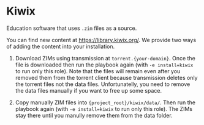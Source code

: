 # Kiwix

Education software that uses `.zim` files as a source.

You can find new content at https://library.kiwix.org/. We provide two ways of 
adding the content into your installation.

1. Download ZIMs using transmission at `torrent.{your-domain}`. Once the file
   is downloaded then run the playbook again (with `-e install=kiwix` to run only this role).
   Note that the files will remain even after you removed them from the torrent client
   because transmission deletes only the torrent files not the data files. Unfortunatelly,
   you need to remove the data files manually if you want to free up some space.

2. Copy manually ZIM files into `{project_root}/kiwix/data/`. Then run the playbook
   again (with `-e install=kiwix` to run only this role). The ZIMs stay there until
   you manully remove them from the data folder.